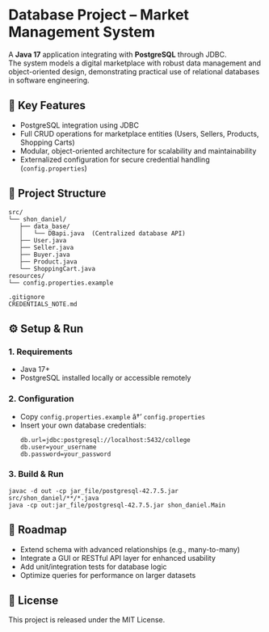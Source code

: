 # Database Project – Market Management System

A **Java 17** application integrating with **PostgreSQL** through JDBC.  
The system models a digital marketplace with robust data management and object-oriented design, demonstrating practical use of relational databases in software engineering.

## 🚀 Key Features
- PostgreSQL integration using JDBC  
- Full CRUD operations for marketplace entities (Users, Sellers, Products, Shopping Carts)  
- Modular, object-oriented architecture for scalability and maintainability  
- Externalized configuration for secure credential handling (`config.properties`)  

## 📂 Project Structure
```
src/
└── shon_daniel/
   ├── data_base/
   │   └── DBapi.java  (Centralized database API)
   ├── User.java
   ├── Seller.java
   ├── Buyer.java
   ├── Product.java
   └── ShoppingCart.java
resources/
└── config.properties.example

.gitignore
CREDENTIALS_NOTE.md
```

## ⚙️ Setup & Run

### 1. Requirements
- Java 17+
- PostgreSQL installed locally or accessible remotely

### 2. Configuration
- Copy `config.properties.example` â†’ `config.properties`  
- Insert your own database credentials:
  ```
  db.url=jdbc:postgresql://localhost:5432/college
  db.user=your_username
  db.password=your_password
  ```

### 3. Build & Run
```
javac -d out -cp jar_file/postgresql-42.7.5.jar src/shon_daniel/**/*.java
java -cp out:jar_file/postgresql-42.7.5.jar shon_daniel.Main
```

## 🔮 Roadmap
- Extend schema with advanced relationships (e.g., many-to-many)  
- Integrate a GUI or RESTful API layer for enhanced usability  
- Add unit/integration tests for database logic  
- Optimize queries for performance on larger datasets  

## 📜 License
This project is released under the MIT License.

